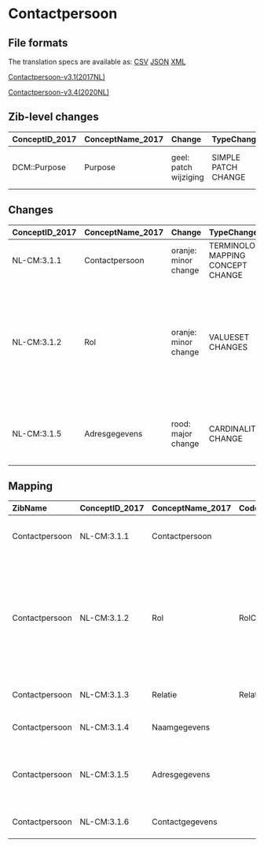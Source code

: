 # Contactpersoon
## File formats

The translation specs are available as: 
[CSV](../csv/Contactpersoon.csv) [JSON](../json/Contactpersoon.json) [XML](../xml/Contactpersoon.xml)



[Contactpersoon-v3.1(2017NL)](https://zibs.nl/wiki/Contactpersoon-v3.1(2017NL))

[Contactpersoon-v3.4(2020NL)](https://zibs.nl/wiki/Contactpersoon-v3.4(2020NL))







## Zib-level changes

| ConceptID_2017   | ConceptName_2017   | Change                | TypeChange          | Omschrijving                      |
|:-----------------|:-------------------|:----------------------|:--------------------|:----------------------------------|
| DCM::Purpose     | Purpose            | geel: patch wijziging | SIMPLE PATCH CHANGE | Purpose Tekst definitie aangepast |

## Changes

| ConceptID_2017   | ConceptName_2017   | Change               | TypeChange                         | Impact_heen   | TRANSLATIE_spec_heen                                              | Impact_terug   | TRANSLATIE_spec_terug                                            | Omschrijving                                                                                                                                 |
|:-----------------|:-------------------|:---------------------|:-----------------------------------|:--------------|:------------------------------------------------------------------|:---------------|:-----------------------------------------------------------------|:---------------------------------------------------------------------------------------------------------------------------------------------|
| NL-CM:3.1.1      | Contactpersoon     | oranje: minor change | TERMINOLOGY MAPPING CONCEPT CHANGE | Medium        | SCT DefintionCode  [blank] -> [70862002 contactpersoon (persoon)] | Medium         | SCT DefintionCode [70862002 contactpersoon (persoon)] -> [blank] | SNOMED CT DefintionCode concept aangepast                                                                                                    |
| NL-CM:3.1.2      | Rol                | oranje: minor change | VALUESET CHANGES                   | Low           | valuesets 2017 -> valueset 2020 regel                             | Medium         | valuesets 2017 <- valueset 2020 regel                            | Diverse toevoegingen aan codelijst en erratum waarbij de codes onder de 10 een leading zero hebben gekregen zoals bij dit codesysteem hoort. |
| NL-CM:3.1.5      | Adresgegevens      | rood: major change   | CARDINALITY CHANGE                 | Low           | ZERO-TO-ONE TO ZERO-TO-MANY                                       | High           | ZERO-TO-MANY TO  ZERO-TO-ONE                                     | Cardinaliteit adresgegevens in de zib Contactpersoon verruimt van 0..1 naar 0..*                                                             |

## Mapping

| ZibName        | ConceptID_2017   | ConceptName_2017   | Codelists_2017   | Change                  | ConceptID_2020   | ConceptName_2020   | Codelists_2020   | Bits                                    | Omschrijving                                                                                                                                 | TypeChange                         | Impact_heen   | TRANSLATIE_spec_heen                                              | Impact_terug   | TRANSLATIE_spec_terug                                            |
|:---------------|:-----------------|:-------------------|:-----------------|:------------------------|:-----------------|:-------------------|:-----------------|:----------------------------------------|:---------------------------------------------------------------------------------------------------------------------------------------------|:-----------------------------------|:--------------|:------------------------------------------------------------------|:---------------|:-----------------------------------------------------------------|
| Contactpersoon | NL-CM:3.1.1      | Contactpersoon     |                  | oranje: minor change    | NL-CM:3.1.1      | Contactpersoon     |                  | ZIB-1189                                | SNOMED CT DefintionCode concept aangepast                                                                                                    | TERMINOLOGY MAPPING CONCEPT CHANGE | Medium        | SCT DefintionCode  [blank] -> [70862002 contactpersoon (persoon)] | Medium         | SCT DefintionCode [70862002 contactpersoon (persoon)] -> [blank] |
| Contactpersoon | NL-CM:3.1.2      | Rol                | RolCodelijst     | oranje: minor change    | NL-CM:3.1.2      | Rol                | RolCodelijst     | ZIB-698 ; ZIB-1094 ; ZIB-629 ; ZIB-1378 | Diverse toevoegingen aan codelijst en erratum waarbij de codes onder de 10 een leading zero hebben gekregen zoals bij dit codesysteem hoort. | VALUESET CHANGES                   | Low           | valuesets 2017 -> valueset 2020 regel                             | Medium         | valuesets 2017 <- valueset 2020 regel                            |
| Contactpersoon | NL-CM:3.1.3      | Relatie            | RelatieCodelijst | groen: geen wijzigingen | NL-CM:3.1.3      | Relatie            | RelatieCodelijst |                                         |                                                                                                                                              |                                    |               |                                                                   |                |                                                                  |
| Contactpersoon | NL-CM:3.1.4      | Naamgegevens       |                  | groen: geen wijzigingen | NL-CM:3.1.4      | Naamgegevens       |                  |                                         |                                                                                                                                              |                                    |               |                                                                   |                |                                                                  |
| Contactpersoon | NL-CM:3.1.5      | Adresgegevens      |                  | rood: major change      | NL-CM:3.1.5      | Adresgegevens      |                  | ZIB-960                                 | Cardinaliteit adresgegevens in de zib Contactpersoon verruimt van 0..1 naar 0..*                                                             | CARDINALITY CHANGE                 | Low           | ZERO-TO-ONE TO ZERO-TO-MANY                                       | High           | ZERO-TO-MANY TO  ZERO-TO-ONE                                     |
| Contactpersoon | NL-CM:3.1.6      | Contactgegevens    |                  | groen: geen wijzigingen | NL-CM:3.1.6      | Contactgegevens    |                  |                                         |                                                                                                                                              |                                    |               |                                                                   |                |                                                                  |

